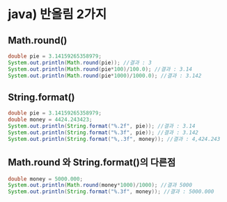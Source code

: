 # java) 반올림 2가지

## Math.round()

```java
double pie = 3.14159265358979;
System.out.println(Math.round(pie)); //결과 : 3
System.out.println(Math.round(pie*100)/100.0); //결과 : 3.14
System.out.println(Math.round(pie*1000)/1000.0); //결과 : 3.142
```



## String.format()

```java
double pie = 3.14159265358979;
double money = 4424.243423;
System.out.println(String.format("%.2f", pie)); //결과 : 3.14
System.out.println(String.format("%.3f", pie)); //결과 : 3.142
System.out.println(String.format("%,.3f", money)); //결과 : 4,424.243
```



## Math.round 와 String.format()의 다른점

```java
double money = 5000.000;
System.out.println(Math.round(money*1000)/1000); //결과 5000
System.out.println(String.format("%.3f", money)); //결과 : 5000.000
```

